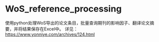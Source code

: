 # WoS_reference_processing
使用python处理WoS导出的论文条目，批量查询期刊的影响因子、翻译论文摘要，并将结果保存在Excel中。
详见：https://www.yonniye.com/archives/124.html
